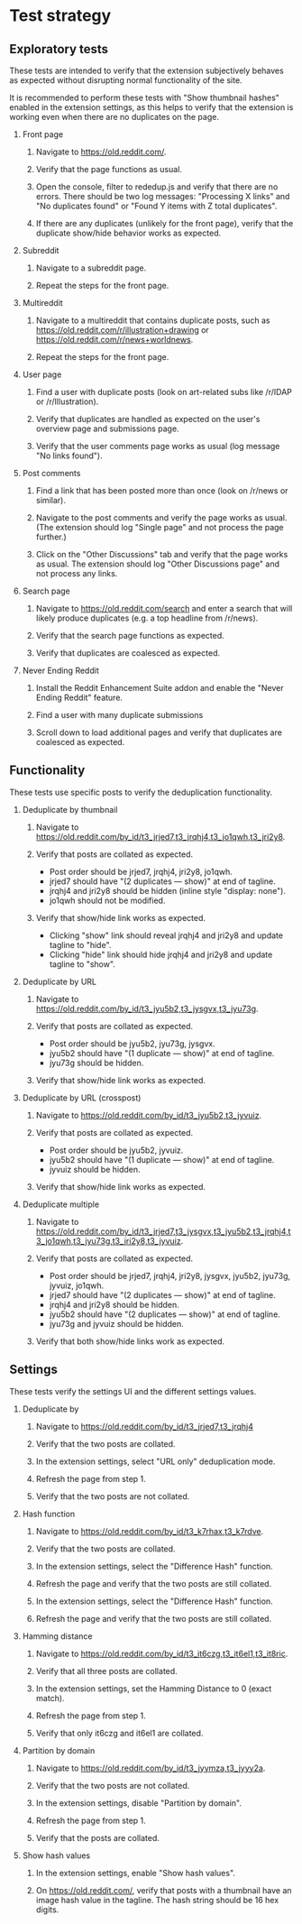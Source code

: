 # Test strategy

## Exploratory tests

These tests are intended to verify that the extension subjectively behaves as
expected without disrupting normal functionality of the site.

It is recommended to perform these tests with "Show thumbnail hashes" enabled
in the extension settings, as this helps to verify that the extension is
working even when there are no duplicates on the page.

1. Front page

    1. Navigate to https://old.reddit.com/.

    2. Verify that the page functions as usual.

    3. Open the console, filter to rededup.js and verify that there are no
       errors. There should be two log messages: "Processing X links" and "No
       duplicates found" or "Found Y items with Z total duplicates".

    4. If there are any duplicates (unlikely for the front page), verify that
       the duplicate show/hide behavior works as expected.

2. Subreddit

    1. Navigate to a subreddit page.

    2. Repeat the steps for the front page.

3. Multireddit

    1. Navigate to a multireddit that contains duplicate posts, such as
       https://old.reddit.com/r/illustration+drawing or
       https://old.reddit.com/r/news+worldnews.

    2. Repeat the steps for the front page.

4. User page

    1. Find a user with duplicate posts (look on art-related subs like /r/IDAP
       or /r/Illustration).

    2. Verify that duplicates are handled as expected on the user's overview
       page and submissions page.

    3. Verify that the user comments page works as usual (log message "No links
       found").

5. Post comments

    1. Find a link that has been posted more than once (look on /r/news or
       similar).

    2. Navigate to the post comments and verify the page works as usual.
       (The extension should log "Single page" and not process the page
       further.)

    3. Click on the "Other Discussions" tab and verify that the page works as
       usual. The extension should log "Other Discussions page" and not process
       any links.

6. Search page

    1. Navigate to https://old.reddit.com/search and enter a search that will
       likely produce duplicates (e.g. a top headline from /r/news).

    2. Verify that the search page functions as expected.

    3. Verify that duplicates are coalesced as expected.

7. Never Ending Reddit

    1. Install the Reddit Enhancement Suite addon and enable the
        "Never Ending Reddit" feature.

    2. Find a user with many duplicate submissions

    3. Scroll down to load additional pages and verify that duplicates are
       coalesced as expected.

## Functionality

These tests use specific posts to verify the deduplication functionality.

1. Deduplicate by thumbnail

    1. Navigate to https://old.reddit.com/by_id/t3_jrjed7,t3_jrqhj4,t3_jo1qwh,t3_jri2y8.

    2. Verify that posts are collated as expected.

        * Post order should be jrjed7, jrqhj4, jri2y8, jo1qwh.
        * jrjed7 should have "(2 duplicates — show)" at end of tagline.
        * jrqhj4 and jri2y8 should be hidden (inline style "display: none").
        * jo1qwh should not be modified.

    3. Verify that show/hide link works as expected.
        * Clicking "show" link should reveal jrqhj4 and jri2y8 and update
          tagline to "hide".
        * Clicking "hide" link should hide jrqhj4 and jri2y8 and update tagline
          to "show".

2. Deduplicate by URL

    1. Navigate to https://old.reddit.com/by_id/t3_jyu5b2,t3_jysgvx,t3_jyu73g.

    2. Verify that posts are collated as expected.

        * Post order should be jyu5b2, jyu73g, jysgvx.
        * jyu5b2 should have "(1 duplicate — show)" at end of tagline.
        * jyu73g should be hidden.

    3. Verify that show/hide link works as expected.

4. Deduplicate by URL (crosspost)

    1. Navigate to https://old.reddit.com/by_id/t3_jyu5b2,t3_jyvuiz.

    2. Verify that posts are collated as expected.

        * Post order should be jyu5b2, jyvuiz.
        * jyu5b2 should have "(1 duplicate — show)" at end of tagline.
        * jyvuiz should be hidden.

    3. Verify that show/hide link works as expected.

4. Deduplicate multiple

    1. Navigate to https://old.reddit.com/by_id/t3_jrjed7,t3_jysgvx,t3_jyu5b2,t3_jrqhj4,t3_jo1qwh,t3_jyu73g,t3_jri2y8,t3_jyvuiz.

    2. Verify that posts are collated as expected.

        * Post order should be jrjed7, jrqhj4, jri2y8, jysgvx, jyu5b2, jyu73g,
          jyvuiz, jo1qwh.
        * jrjed7 should have "(2 duplicates — show)" at end of tagline.
        * jrqhj4 and jri2y8 should be hidden.
        * jyu5b2 should have "(2 duplicates — show)" at end of tagline.
        * jyu73g and jyvuiz should be hidden.

    3. Verify that both show/hide links work as expected.

## Settings

These tests verify the settings UI and the different settings values.

1. Deduplicate by

    1. Navigate to https://old.reddit.com/by_id/t3_jrjed7,t3_jrqhj4

    2. Verify that the two posts are collated.

    3. In the extension settings, select "URL only" deduplication mode.

    4. Refresh the page from step 1.

    5. Verify that the two posts are not collated.

2. Hash function

    1. Navigate to https://old.reddit.com/by_id/t3_k7rhax,t3_k7rdve.

    2. Verify that the two posts are collated.

    3. In the extension settings, select the "Difference Hash" function.

    4. Refresh the page and verify that the two posts are still collated.

    5. In the extension settings, select the "Difference Hash" function.

    6. Refresh the page and verify that the two posts are still collated.

3. Hamming distance

    1. Navigate to https://old.reddit.com/by_id/t3_it6czg,t3_it6el1,t3_it8ric.

    2. Verify that all three posts are collated.

    3. In the extension settings, set the Hamming Distance to 0 (exact match).

    4. Refresh the page from step 1.

    5. Verify that only it6czg and it6el1 are collated.

4. Partition by domain

    1. Navigate to https://old.reddit.com/by_id/t3_jyymza,t3_jyyy2a.

    2. Verify that the two posts are not collated.

    3. In the extension settings, disable "Partition by domain".

    4. Refresh the page from step 1.

    5. Verify that the posts are collated.

5. Show hash values

    1. In the extension settings, enable "Show hash values".

    2. On https://old.reddit.com/, verify that posts with a thumbnail have an
       image hash value in the tagline. The hash string should be 16 hex
       digits.
